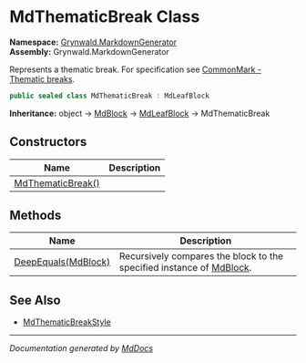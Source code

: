 ﻿<!--  
  <auto-generated>   
    The contents of this file were generated by a tool.  
    Changes to this file may be list if the file is regenerated  
  </auto-generated>   
-->

# MdThematicBreak Class

**Namespace:** [Grynwald.MarkdownGenerator](../index.md)  
**Assembly:** Grynwald.MarkdownGenerator

Represents a thematic break. For specification see [CommonMark \- Thematic breaks](https://spec.commonmark.org/0.28/#thematic-breaks).

```csharp
public sealed class MdThematicBreak : MdLeafBlock
```

**Inheritance:** object → [MdBlock](../MdBlock/index.md) → [MdLeafBlock](../MdLeafBlock/index.md) → MdThematicBreak

## Constructors

| Name                                       | Description |
| ------------------------------------------ | ----------- |
| [MdThematicBreak()](constructors/index.md) |             |

## Methods

| Name                                         | Description                                                                                 |
| -------------------------------------------- | ------------------------------------------------------------------------------------------- |
| [DeepEquals(MdBlock)](methods/DeepEquals.md) | Recursively compares the block to the specified instance of [MdBlock](../MdBlock/index.md). |

## See Also

- [MdThematicBreakStyle](../MdThematicBreakStyle/index.md)

___

*Documentation generated by [MdDocs](https://github.com/ap0llo/mddocs)*
